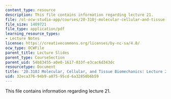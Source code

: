 ```yaml
---
content_type: resource
description: This file contains information regarding lecture 21.
file: /ol-ocw-studio-app/courses/20-310j-molecular-cellular-and-tissue-biomechanics-spring-2015/32eca37694b9a87595cd6a32850b6b59_MIT20_310JS15_Lecture21.pdf
file_size: 1409721
file_type: application/pdf
learning_resource_types:
- Lecture Notes
license: https://creativecommons.org/licenses/by-nc-sa/4.0/
ocw_type: OCWFile
parent_title: Lecture Slides
parent_type: CourseSection
parent_uid: 54b83455-a0e0-1617-033f-e3cac6d343dc
resourcetype: Document
title: '20.310J Molecular, Cellular, and Tissue Biomechanics: Lecture 21'
uid: 32eca376-94b9-a875-95cd-6a32850b6b59
---
```

This file contains information regarding lecture 21.